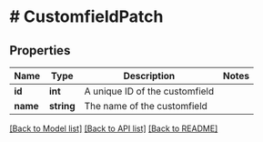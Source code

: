 # # CustomfieldPatch

## Properties

Name | Type | Description | Notes
------------ | ------------- | ------------- | -------------
**id** | **int** | A unique ID of the customfield |
**name** | **string** | The name of the customfield |

[[Back to Model list]](../../README.md#models) [[Back to API list]](../../README.md#endpoints) [[Back to README]](../../README.md)
